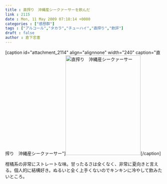 ```yaml
---
title : 直搾り　沖縄産シークァーサーを飲んだ
link : 2115
date : Mon, 11 May 2009 07:18:14 +0000
categories : ["感想群"]
tags : ["アルコール","タカラ","チューハイ","直搾り","飲評"]
draft : false
author : 倉下忠憲
---
```


[caption id="attachment_2114" align="alignnone" width="240" caption="直搾り　沖縄産シークァーサー"]<img src="https://rashita.net/blog/wp-content/uploads/2009/05/090510_21440001.jpg" alt="直搾り　沖縄産シークァーサー" title="直搾り　沖縄産シークァーサー" width="240" height="320" class="size-full wp-image-2114" />[/caption]

柑橘系の非常にストレートな味。甘ったるさは全くなく、非常に夏向きと言える。個人的に結構好き。ぬるいと全く上手くないのでキンキンに冷やして飲みたいところ。